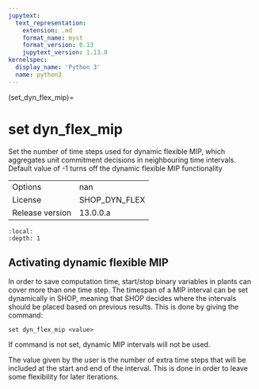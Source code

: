 ```yaml
---
jupytext:
  text_representation:
    extension: .md
    format_name: myst
    format_version: 0.13
    jupytext_version: 1.13.8
kernelspec:
  display_name: 'Python 3'
  name: python3
---
```


(set_dyn_flex_mip)=
# set dyn_flex_mip
Set the number of time steps used for dynamic flexible MIP, which aggregates unit commitment decisions in neighbouring time intervals. Default value of -1 turns off the dynamic flexible MIP functionality

|   |   |
|---|---|
|Options|nan|
|License|SHOP_DYN_FLEX|
|Release version|13.0.0.a|

```{contents}
:local:
:depth: 1
```

## Activating dynamic flexible MIP
In order to save computation time, start/stop binary variables in plants can cover more than one time step. The timespan of a MIP interval can be set dynamically in SHOP, meaning that SHOP decides where the intervals should be placed based on previous results. This is done by giving the command:
```
set dyn_flex_mip <value>
```

If command is not set, dynamic MIP intervals will not be used.

The value given by the user is the number of extra time steps that will be included at the start and end of the interval. This is done in order to leave some flexibility for later iterations.



